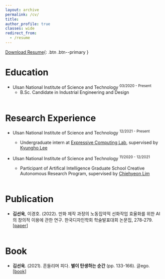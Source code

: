 ```yaml
---
layout: archive
permalink: /cv/
title: 
author_profile: true
classes: wide
redirect_from:
  - /resume
---
```

<a href="/_pages/SEONUK_Resume_20220613.pdf" class="btn--primary"></a>
[Download Resume](/_pages/SEONUK_Resume_20220613.pdf){: .btn .btn--primary }

Education
======
* Ulsan National Institute of Science and Technology <sup>03/2020 - Present</sup>
  * B.Sc. Candidate in Industrial Engineering and Design
<br><br>

Research Experience
======
* Ulsan National Institute of Science and Technology <sup>12/2021 - Present</sup>
  * Undergraduate intern at [Expressive Computing Lab](https://www.klee141.com/), supervised by [Kyungho Lee](https://research.unist.ac.kr/post-research/%EC%9D%B4%EA%B2%BD%ED%98%B8-expc-lab/?eng)

* Ulsan National Institute of Science and Technology <sup>11/2020 - 12/2021</sup>
  * Participant of Artifical Intelligence Graduate School Creative Autonomous Research Program, supervised by [Chiehyeon Lim](https://research.unist.ac.kr/post-research/%ec%9e%84%ec%b9%98%ed%98%84_service-engineering-knowledge-discovery/?eng)
<br><br>

Publication
======
* **김선욱**, 이경호. (2022). 만화 제작 과정의 노동집약적 선화작업 효율화를 위한 AI의 창의적 이용에 관한 연구. 한국디자인학회 학술발표대회 논문집, 278-279. [[paper](https://www.dbpia.co.kr/journal/articleDetail?nodeId=NODE11073042)]
<br><br>

Book
======
* **김선욱**. (2021). 흔들리며 피다. **별이 탄생하는 순간** (pp. 133-166). 글ego. [[book](https://www.aladin.co.kr/shop/wproduct.aspx?ItemId=272558882)]